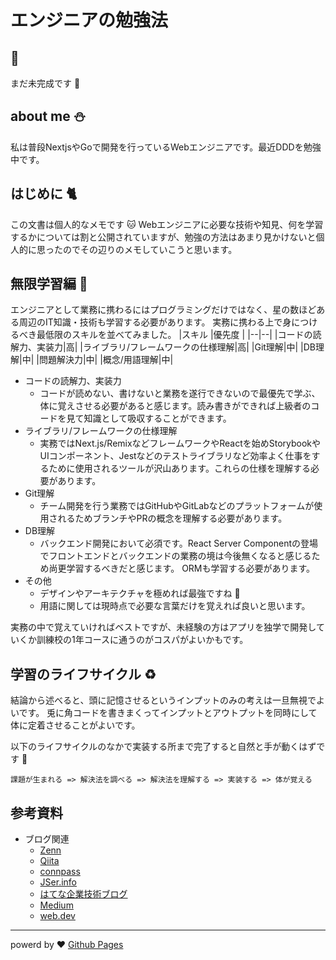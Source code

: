 # エンジニアの勉強法

##  :construction:
まだ未完成です :orange:

## about me :snowman: 
私は普段NextjsやGoで開発を行っているWebエンジニアです。最近DDDを勉強中です。

## はじめに  :cat2:
この文書は個人的なメモです :cat:
Webエンジニアに必要な技術や知見、何を学習するかについては割と公開されていますが、勉強の方法はあまり見かけないと個人的に思ったのでその辺りのメモしていこうと思います。

## 無限学習編 :pencil:
エンジニアとして業務に携わるにはプログラミングだけではなく、星の数ほどある周辺のIT知識・技術も学習する必要があります。
実務に携わる上で身につけるべき最低限のスキルを並べてみました。
|スキル |優先度  |
|--|--|
|コードの読解力、実装力|高|
|ライブラリ/フレームワークの仕様理解|高|
|Git理解|中|
|DB理解|中|
|問題解決力|中|
|概念/用語理解|中|

- コードの読解力、実装力
  - コードが読めない、書けないと業務を遂行できないので最優先で学ぶ、体に覚えさせる必要があると感じます。読み書きができれば上級者のコードを見て知識として吸収することができます。
- ライブラリ/フレームワークの仕様理解
  - 実務ではNext.js/RemixなどフレームワークやReactを始めStorybookやUIコンポーネント、Jestなどのテストライブラリなど効率よく仕事をするために使用されるツールが沢山あります。これらの仕様を理解する必要があります。
- Git理解
  - チーム開発を行う業務ではGitHubやGitLabなどのプラットフォームが使用されるためブランチやPRの概念を理解する必要があります。
- DB理解
  - バックエンド開発において必須です。React Server Componentの登場でフロントエンドとバックエンドの業務の境は今後無くなると感じるため尚更学習するべきだと感じます。
ORMも学習する必要があります。
- その他
  - デザインやアーキテクチャを極めれば最強ですね :unicorn:
  - 用語に関しては現時点で必要な言葉だけを覚えれば良いと思います。

実務の中で覚えていければベストですが、未経験の方はアプリを独学で開発していくか訓練校の1年コースに通うのがコスパがよいかもです。

## 学習のライフサイクル ♻️
結論から述べると、頭に記憶させるというインプットのみの考えは一旦無視でよいです。
兎に角コードを書きまくってインプットとアウトプットを同時にして体に定着させることがよいです。

以下のライフサイクルのなかで実装する所まで完了すると自然と手が動くはずです :dog:
```
課題が生まれる => 解決法を調べる => 解決法を理解する => 実装する => 体が覚える
```

## 参考資料
- ブログ関連
  - [Zenn](https://zenn.dev/)  
  - [Qiita](https://qiita.com/)  
  - [connpass](https://connpass.com/)  
  - [JSer\.info](https://jser.info/)  
  - [はてな企業技術ブログ](https://hatena.blog/dev)  
  - [Medium](https://medium.com/)  
  - [web\.dev](https://web.dev/blog?hl=ja)  

***
powerd by  :heart: [Github Pages](https://docs.github.com/ja/pages)
